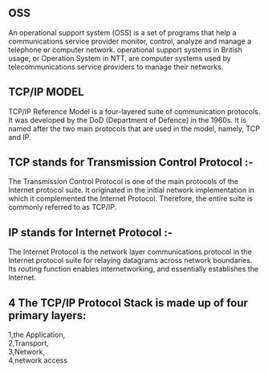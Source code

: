 ## OSS

<p> An operational support system (OSS) is a set of programs that help a communications service provider monitor, control,
    analyze and manage a telephone or computer network.
    operational support systems in British usage, or Operation System in NTT, are computer systems used by telecommunications service providers to manage their networks.
</p>

## TCP/IP MODEL

<p> TCP/IP Reference Model is a four-layered suite of communication protocols. It was developed by the DoD (Department of Defence) in the 1960s. It is named after the two main protocols that are used in the model, namely, TCP and IP.</br>

## TCP stands for Transmission Control Protocol :-

The Transmission Control Protocol is one of the main protocols of the Internet protocol suite. It originated in the initial network implementation in which it complemented the Internet Protocol. Therefore, the entire suite is commonly referred to as TCP/IP.  <br>

## IP stands for Internet Protocol :- 

The Internet Protocol is the network layer communications protocol in the Internet protocol suite for relaying datagrams across network boundaries. Its routing function enables internetworking, and essentially establishes the Internet.</br>

## 4 The TCP/IP Protocol Stack is made up of four primary layers:
    
 1,the Application, </br>
 2,Transport, </br>
 3,Network, </br>
 4,network access
